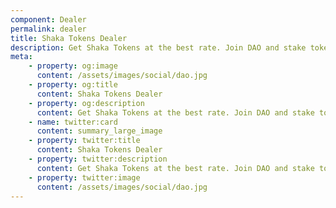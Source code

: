 ```yaml
---
component: Dealer
permalink: dealer
title: Shaka Tokens Dealer
description: Get Shaka Tokens at the best rate. Join DAO and stake tokens to have a bonus.
meta: 
    - property: og:image
      content: /assets/images/social/dao.jpg
    - property: og:title
      content: Shaka Tokens Dealer
    - property: og:description
      content: Get Shaka Tokens at the best rate. Join DAO and stake tokens to have a bonus.
    - name: twitter:card
      content: summary_large_image
    - property: twitter:title
      content: Shaka Tokens Dealer
    - property: twitter:description
      content: Get Shaka Tokens at the best rate. Join DAO and stake tokens to have a bonus.
    - property: twitter:image
      content: /assets/images/social/dao.jpg
---
```

